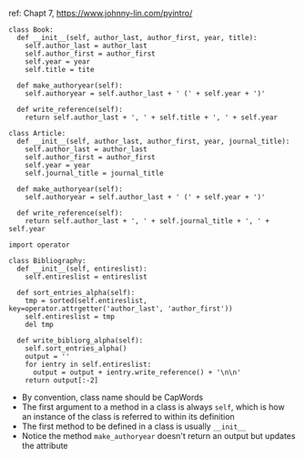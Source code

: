 
ref: Chapt 7, https://www.johnny-lin.com/pyintro/


```
class Book:
  def __init__(self, author_last, author_first, year, title):
    self.author_last = author_last
    self.author_first = author_first
    self.year = year
    self.title = tite

  def make_authoryear(self):
    self.authoryear = self.author_last + ' (' + self.year + ')'

  def write_reference(self):
    return self.author_last + ', ' + self.title + ', ' + self.year

class Article:
  def __init__(self, author_last, author_first, year, journal_title):
    self.author_last = author_last
    self.author_first = author_first
    self.year = year
    self.journal_title = journal_title

  def make_authoryear(self):
    self.authoryear = self.author_last + ' (' + self.year + ')'

  def write_reference(self):
    return self.author_last + ', ' + self.journal_title + ', ' + self.year

import operator

class Bibliography:
  def __init__(self, entireslist):
    self.entireslist = entireslist

  def sort_entries_alpha(self):
    tmp = sorted(self.entireslist, key=operator.attrgetter('author_last', 'author_first'))
    self.entireslist = tmp
    del tmp

  def write_bibliorg_alpha(self):
    self.sort_entries_alpha()
    output = ''
    for ientry in self.entireslist:
      output = output + ientry.write_reference() + '\n\n'
    return output[:-2]
```

- By convention, class name should be CapWords
- The first argument to a method in a class is always `self`, which is how an instance of the class is referred to within its definition
- The first method to be defined in a class is usually `__init__`
- Notice the method `make_authoryear` doesn't return an output but updates the attribute

